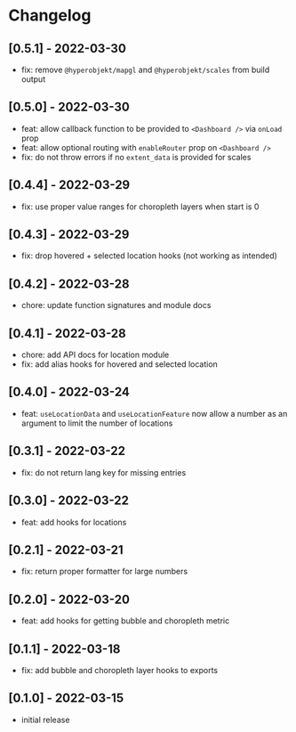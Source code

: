 # Changelog

## [0.5.1] - 2022-03-30

- fix: remove `@hyperobjekt/mapgl` and `@hyperobjekt/scales` from build output

## [0.5.0] - 2022-03-30

- feat: allow callback function to be provided to `<Dashboard />` via `onLoad` prop
- feat: allow optional routing with `enableRouter` prop on `<Dashboard />`
- fix: do not throw errors if no `extent_data` is provided for scales

## [0.4.4] - 2022-03-29

- fix: use proper value ranges for choropleth layers when start is 0

## [0.4.3] - 2022-03-29

- fix: drop hovered + selected location hooks (not working as intended)

## [0.4.2] - 2022-03-28

- chore: update function signatures and module docs

## [0.4.1] - 2022-03-28

- chore: add API docs for location module
- fix: add alias hooks for hovered and selected location

## [0.4.0] - 2022-03-24

- feat: `useLocationData` and `useLocationFeature` now allow a number as an argument to limit the number of locations

## [0.3.1] - 2022-03-22

- fix: do not return lang key for missing entries

## [0.3.0] - 2022-03-22

- feat: add hooks for locations

## [0.2.1] - 2022-03-21

- fix: return proper formatter for large numbers

## [0.2.0] - 2022-03-20

- feat: add hooks for getting bubble and choropleth metric

## [0.1.1] - 2022-03-18

- fix: add bubble and choropleth layer hooks to exports

## [0.1.0] - 2022-03-15

- initial release
